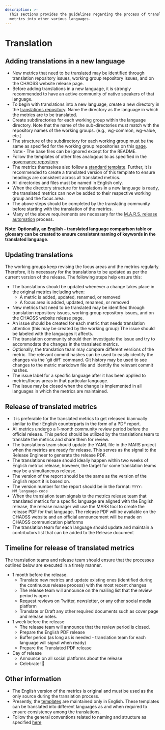 ```yaml
---
description: >-
  This sections provides the guidelines regarding the process of translating
  metrics into other various languages.
---
```


# Translation

## **Adding translations in a new language**

* New metrics that need to be translated may be identified through translation repository issues, working group repository issues, and on the CHAOSS website release page.
* Before adding translations in a new language, it is strongly recommended to have an active community of native speakers of that language.
* To begin with translations into a new language, create a new directory in the [translations repository](https://github.com/chaoss/translations). Name the directory as the language in which the metrics are to be translated.
* Create subdirectories for each working group within the language directory. Note that the name of the sub-directories must match with the repository names of the working groups. \(e.g., wg-common, wg-value, etc.\)
* The structure of the subdirectory for each working group must be the same as specified for the working group repositories on this [page](https://handbook.chaoss.community/community-handbook/community-initiatives/working-groups/wg-repository-structure). Note:- The base files can be ignored except for the README.
* Follow the templates of other files analogous to as specified in the [governance repository](https://github.com/chaoss/governance/tree/master/templates)
* The metrics themselves also follow a [standard template](https://github.com/chaoss/metrics/blob/master/resources/metrics-template.md). Further, it is recommended to create a translated version of this template to ensure headings are consistent across all translated metrics.
* All directories and files must be named in English only.
* When the directory structure for translations in a new language is ready,  the translated metrics can now be added to their respective working group and the focus area.
* The above steps should be completed by the translating community before starting with the translation of the metrics.
* Many of the above requirements are necessary for the [M.A.R.S. release automation](https://github.com/chaoss/MARS) process.

**Note: Optionally, an English - translated language comparison table or glossary can be created to ensure consistent naming of keywords in the translated language.**

## **Updating translations**

The working groups keep revising the focus areas and the metrics regularly. Therefore, it is necessary for the translations to be updated as per the current version of the release. The following steps help ensure this:

* The translations should be updated whenever a change takes place in the original metrics including when:
  * A metric is added, updated, renamed, or removed
  * A focus area is added, updated, renamed, or removed
* New metrics that need to be translated may be identified through translation repository issues, working group repository issues, and on the CHAOSS website release page.
* An issue should be created for each metric that needs translation attention \(this may be created by the working group\) The issue should be labeled with the languages it affects.
* The translation community should then investigate the issue and try to accommodate the changes in the translated metrics.
* Optionally, the translation team may compare different versions of the metric. The relevant commit hashes can be used to easily identify the changes via the \`git diff\` command. Git history may be used to see changes to the metric markdown file and identify the relevant commit hashes.
* The issue label for a specific language after it has been applied to metrics/focus areas in that particular language.
* The issue may be closed when the change is implemented in all languages in which the metrics are maintained.

## **Release of translated metrics**

* It is preferable for the translated metrics to get released biannually similar to their English counterparts in the form of a PDF report.
* All metrics undergo a 1-month community review period before the official release. This period should be utilized by the translations team to translate the metrics and share them for review.
* The translations team should update the YAML file in the MARS project when the metrics are ready for release. This serves as the signal to the Release Engineer to generate the release PDF.
* The translations release should ideally happen within two weeks of English metrics release, however, the target for some translation teams may be a simultaneous release.
* The version of the report should be the same as the version of the English report it is based on.
* The version number for the report should be in the format: `YYYY-MM_language-code`
* When the translation team signals to the metrics release team that translated metrics for a specific language are aligned with the English release, the release manager will use the MARS tool to create the release PDF for that language. The release PDF will be available on the CHAOSS website and an official announcement will be made on CHAOSS communication platforms
* The translation team for each language should update and maintain a contributors list that can be added to the Release document

## **Timeline for release of translated metrics**

The translation teams and release team should ensure that the processes outlined below are executed in a timely manner.

* 1 month before the release.
  * Translate new metrics and update existing ones \(identified during the continuous release process\) with the most recent changes
  * The release team will announce on the mailing list that the review period is open
  * Request reviews on Twitter, newsletter, or any other social media platform
  * Translate or Draft any other required documents such as cover page and release notes.
* 1 week before the release
  * The release team will announce that the review period is closed.
  * Prepare the English PDF release 
  * Buffer period \(as long as is needed - translation team for each language will signal when ready\)
  * Prepare the Translated PDF release
* Day of release
  * Announce on all social platforms about the release
  * Celebrate! 🎉

## **Other information**

* The English version of the metrics is original and must be used as the only source during the translation process.
* Presently, the [templates](https://github.com/chaoss/governance/tree/master/templates) are maintained only in English. These templates can be translated into different languages as and when required to ensure consistency among the translations.
* Follow the general conventions related to naming and structure as specified [here](https://handbook.chaoss.community/community-handbook/community-initiatives/working-groups/wg-repository-structure#general-convention)

## 

